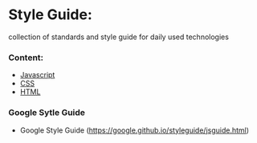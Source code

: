 # Style Guide:
collection of standards and style guide for daily used technologies 


### Content:
- [Javascript](javascript/README.md)
- [CSS](CSS/README.md)
- [HTML](HTML/README.md)

### Google Sytle Guide
- Google Style Guide (https://google.github.io/styleguide/jsguide.html)
